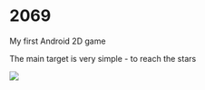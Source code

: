 # 2069

My first Android 2D game

The main target is very simple - to reach the stars

![](https://user-images.githubusercontent.com/56756554/86805684-c7e14e80-c080-11ea-8f0c-b1abc6267154.jpg)

